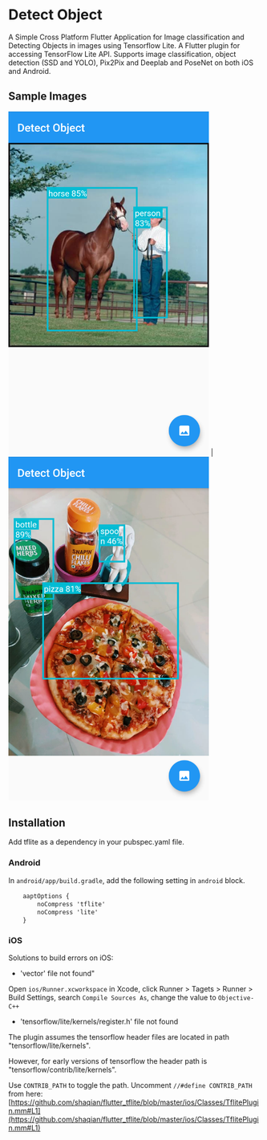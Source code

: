 # Detect Object

A Simple Cross Platform Flutter Application for Image classification and Detecting Objects in images using Tensorflow Lite.
A Flutter plugin for accessing TensorFlow Lite API. Supports image classification, object detection (SSD and YOLO), Pix2Pix and Deeplab and PoseNet on both iOS and Android.

## Sample Images

<img src="assets/images/horse-human.png" width=400> | <img src="assets/images/pizza.png" width=400>


## Installation

Add tflite as a dependency in your pubspec.yaml file.

### Android
In ```android/app/build.gradle```, add the following setting in ```android``` block.
```
    aaptOptions {
        noCompress 'tflite'
        noCompress 'lite'
    }
 ```
### iOS
Solutions to build errors on iOS:
- 'vector' file not found"

Open ```ios/Runner.xcworkspace``` in Xcode, click Runner > Tagets > Runner > Build Settings, search ```Compile Sources As```, change the value to ```Objective-C++```

- 'tensorflow/lite/kernels/register.h' file not found

The plugin assumes the tensorflow header files are located in path "tensorflow/lite/kernels".

However, for early versions of tensorflow the header path is "tensorflow/contrib/lite/kernels".

Use ```CONTRIB_PATH``` to toggle the path. Uncomment ```//#define CONTRIB_PATH``` from here:        [https://github.com/shaqian/flutter_tflite/blob/master/ios/Classes/TflitePlugin.mm#L1](https://github.com/shaqian/flutter_tflite/blob/master/ios/Classes/TflitePlugin.mm#L1) 
